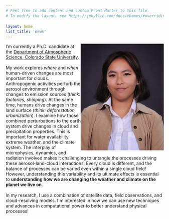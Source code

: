 ```yaml
---
# Feel free to add content and custom Front Matter to this file.
# To modify the layout, see https://jekyllrb.com/docs/themes/#overriding-theme-defaults

layout: home
list_title: 'news'
---
```


<img align='right' width=265 src="/assets/img/prof_pic.jpg">
I’m currently a Ph.D. candidate at the <a href="https://www.atmos.colostate.edu/">Department of Atmospheric Science, Colorado State University</a>.
<br/><br/>
My work explores <em>where</em> and <em>when</em> human-driven changes are most important for clouds. Anthropogenic activities perturb the aerosol environment through changes to emission sources (<em>think: factories, shipping</em>). At the same time, humans drive changes in the land surface (<em>think: deforestation, urbanization</em>). I examine how those combined perturbations to the earth system drive changes in cloud and precipitation properties. This is important for water availability, extreme weather, and the climate system. The interplay of microphysics, dynamics, and radiation involved makes it challenging to untangle the processes driving these aerosol-land-cloud interactions. Every cloud is different, and the balance of processes can be varied even within a single cloud field! However, understanding this variability and its ultimate effects is essential to <b>understanding how we are changing the weather and climate on the planet we live on</b>. 
<br/><br/>
In my research, I use a combination of satellite data, field observations, and cloud-resolving models. I'm interested in how we can use new techniques and advances in computational power to better understand physical processes!